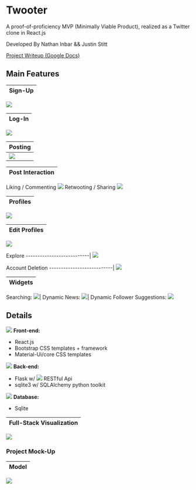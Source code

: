 # Twooter
A proof-of-proficiency MVP (Minimally Viable Product), realized as a Twitter clone in React.js

Developed By Nathan Inbar && Justin Stitt

[Project Writeup (Google Docs)](https://docs.google.com/document/d/1-x0CJ0XkVqaihelHrf26Tq9Y-lgkB2f94qzkBu0FE0o/edit?usp=sharing)
## Main Features
Sign-Up|
-----------------------------------|
![](/media/show_twooter_signup.gif/)

Log-In|
----------------------------------|
![](/media/show_twooter_login.gif/)

Posting|
---------------------------------------|
![](/media/show_twooter_post_img2.gif/)|

Post Interaction|
-------------------------------|
Liking / Commenting
![](/media/twooter_show_comment_like.gif/)
Retwooting / Sharing
![](/media/twooter_show_retwoot_share.gif/)

Profiles|
---------------------------|
![](/media/twooter_show_profiles.gif/)

Edit Profiles|
-----------------------------------------|
![](/media/show_twooter_edit_profile.gif/)

Explore
---------------------------|
![](/media/twooter_show_explore.gif/)

Account Deletion
---------------------------|
![](/media/twooter_show_delete.gif/)

Widgets|
-------------------------------------------|
Searching:
![](/media/show_twooter_widget_search.gif/)|
Dynamic News:
![](/media/show_twooter_news.gif/)|
Dynamic Follower Suggestions:
![](/media/show_twooter_widget_follow.gif/)

## Details
![](https://via.placeholder.com/15/5e81ac/000000?text=+) **Front-end:**
* React.js
* Bootstrap CSS templates + framework
* Material-Ui/core CSS templates

![](https://via.placeholder.com/15/b48ead/000000?text=+) **Back-end:**
* Flask w/ ![](https://via.placeholder.com/10/ebcb8b/000000?text=+) RESTful Api
* sqlite3 w/ SQLAlchemy python toolkit

![](https://via.placeholder.com/15/77dd77/000000?text=+) **Database:**
* Sqlite

Full-Stack Visualization |
------------------------------------|
  ![](/media/full-stack_outline.png/)

### Project Mock-Up
Model|
-----------------------|
![](/media/Twooter.png/)
